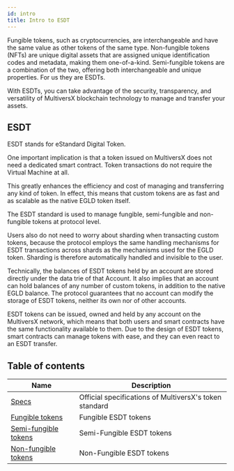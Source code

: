 ```yaml
---
id: intro
title: Intro to ESDT
---
```


Fungible tokens, such as cryptocurrencies, are interchangeable and have the same value as other tokens of the same type. Non-fungible tokens (NFTs) are unique digital assets that are assigned unique identification codes and metadata, making them one-of-a-kind. Semi-fungible tokens are a combination of the two, offering both interchangeable and unique properties. For us they are ESDTs.

With ESDTs, you can take advantage of the security, transparency, and versatility of MultiversX blockchain technology to manage and transfer your assets.

[comment]: # (mx-context-auto)

## ESDT

ESDT stands for eStandard Digital Token.

One important implication is that a token issued on MultiversX does not need a dedicated smart contract. Token transactions do not require the Virtual Machine at all.

This greatly enhances the efficiency and cost of managing and transferring any kind of token. In effect, this means that custom tokens are as fast and as scalable as the native EGLD token itself.

The ESDT standard is used to manage fungible, semi-fungible and non-fungible tokens at protocol level.

Users also do not need to worry about sharding when transacting custom tokens, because the protocol employs the same handling mechanisms for ESDT transactions across shards as the mechanisms used for the EGLD token. Sharding is therefore automatically handled and invisible to the user.

Technically, the balances of ESDT tokens held by an account are stored directly under the data trie of that Account. It also implies that an account can hold balances of any number of custom tokens, in addition to the native EGLD balance. The protocol guarantees that no account can modify the storage of ESDT tokens, neither its own nor of other accounts.

ESDT tokens can be issued, owned and held by any account on the MultiversX network, which means that both users and smart contracts have the same functionality available to them. Due to the design of ESDT tokens, smart contracts can manage tokens with ease, and they can even react to an ESDT transfer.

[comment]: # (mx-context-auto)

## Table of contents

| Name                                                                    | Description                                            |
|-------------------------------------------------------------------------|--------------------------------------------------------|
| [Specs](https://github.com/multiversx/mx-specs/blob/main/ESDT-specs) | Official specifications of MultiversX's token standard |
| [Fungible tokens](/tokens/fungible-tokens)                                  | Fungible ESDT tokens                                   |
| [Semi-fungible tokens](/tokens/nft-tokens)                              | Semi-Fungible ESDT tokens                              |
| [Non-fungible tokens](/tokens/nft-tokens)                               | Non-Fungible ESDT tokens                               |
